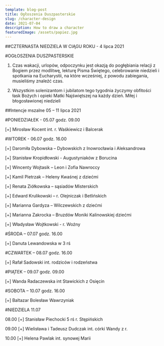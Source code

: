 ```yaml
---
template: blog-post
title: Ogłoszenia Duszpasterskie
slug: /character-design
date: 2021-07-04
description: How to draw a character
featuredImage: /assets/papiez.jpg
---
```

##CZTERNASTA NIEDZIELA W CIĄGU ROKU - 4 lipca 2021                               

#OGŁOSZENIA DUSZPASTERSKIE

1. Czas wakacji, urlopów, odpoczynku jest okazją do pogłębiania relacji z Bogiem przez modlitwę, lekturę Pisma Świętego, celebrowanie niedzieli i spotkania na Eucharystii, na które wcześniej, z powodu zabiegania, musieliśmy znaleźć czas. 

2. Wszystkim solenizantom i jubilatom tego tygodnia życzymy obfitości łask Bożych i opieki Matki Najświętszej na każdy dzień. Miłej i błogosławionej niedzieli

##Intencje mszalne 05 – 11 lipca 2021

#PONIEDZIAŁEK - 05.07 godz. 09.00 

[+]  Mirosław Kocent int. r. Waśkiewicz i Balcerak

#WTOREK  - 06.07 godz. 16.00 

[+]  Daromiła Dybowska – Dybowskich z Inowrocławia i Aleksandrowa 

[+]  Stanisław Kropidłowski - Augustyniaków z Borucina

[+] Wincenty Wojtasik – Leon i Zofia Nawroccy

[+] Kamil Pietrzak – Heleny Kwaśnej z dziećmi 

[+] Renata Ziółkowska – sąsiadów Misterskich 

[+] Edward Krulikowski – r. Olejniczak i Betlińskich

[+] Marianna Gardyza – Wilczewskich z dziećmi

[+] Marianna Zakrocka – Bruzdów Moniki Kalinowskiej dziećmi

[+] Władysław Wojtkowski -  r. Woźny  

#ŚRODA – 07.07 godz. 16.00

[+] Danuta Lewandowska w 3 rś

#CZWARTEK – 08.07 godz. 16.00

[+] Rafał Sadowski int. rodziców i rodzeństwa

#PIĄTEK – 09.07 godz. 09.00

[+] Wanda Radaczewska int Stawickich z Osięcin

#SOBOTA – 10.07  godz. 16.00 

[+] Baltazar Bolesław Wawrzyniak

#NIEDZIELA 11.07

08.00 [+] Stanisław Piechocki 5 rś r. Stępińskich

09.00 [+] Wielisława i  Tadeusz Dudczak  int. córki Wandy z r. 

10.00 [+] Helena Pawlak int. synowej Marii